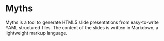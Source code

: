 # Myths

Myths is a tool to generate HTML5 slide presentations from easy-to-write YAML structured files.
The content of the slides is written in Markdown, a lightweight markup language.
